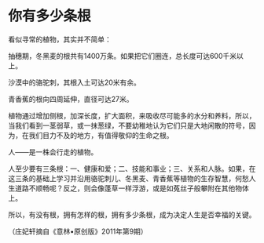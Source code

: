 # 你有多少条根

看似寻常的植物，其实并不简单： 

抽穗期，冬黑麦的根共有1400万条。如果把它们圈连，总长度可达600千米以上。 

沙漠中的骆驼刺，其根入土可达20米有余。 

青香蕉的根向四周延伸，直径可达27米。 

植物通过增加侧根，加深长度，扩大面积，来吸收尽可能多的水分和养料，所以，当我们看到一茎弱草，或一抹葱绿，不要幼稚地认为它们只是大地闲散的符号，因为，在我们目力不及的地方，有值得敬仰的生命之根。 

人——是一株会行走的植物。 

人至少要有三条根：一、健康和爱；二、技能和事业；三、关系和人脉。如果，在这三条的基础上学习并沿用骆驼刺儿、冬黑麦、青香蕉等植物的生存智慧，何愁人生道路不顺畅呢？反之，则会像蓬草一样浮游，或是如菟丝子般攀附在其他物体上。 

所以，有没有根，拥有怎样的根，拥有多少条根，成为决定人生是否幸福的关键。 

（庄妃轩摘自《意林•原创版》2011年第9期）